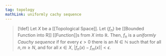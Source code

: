 ```yaml
---
tag: topology
mathLink: uniformly cachy sequence
---
```

>[!def]
Let $X$ be a [[Topological Space]]. Let $\{f_{n}\}$ be [[Bounded Function into R]] [[Function]]s from $X$ into $\mathbb{R}$. Then, $f_{n}$ is a *uniformly Cauchy sequence* if for every $\epsilon>0$ there is an $N\in \mathbb{N}$ such that for all $n,m≥N$, and for all $x\in X$, $|f_{n}(x)-f_{m}(x)|<\epsilon$. 
